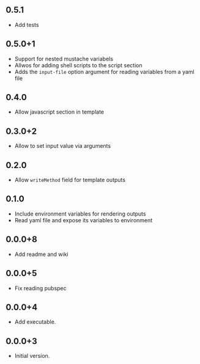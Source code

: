## 0.5.1
- Add tests
## 0.5.0+1
- Support for nested mustache variabels
- Allwos for adding shell scripts to the script section
- Adds the `input-file` option argument for reading variables from a yaml file
## 0.4.0
- Allow javascript section in template
## 0.3.0+2
- Allow to set input value via arguments
## 0.2.0
- Allow `writeMethod` field for template outputs
## 0.1.0
- Include environment variables for rendering outputs
- Read yaml file and expose its variables to environment
## 0.0.0+8
- Add readme and wiki
## 0.0.0+5
- Fix reading pubspec 
## 0.0.0+4
- Add executable.
## 0.0.0+3
- Initial version.
